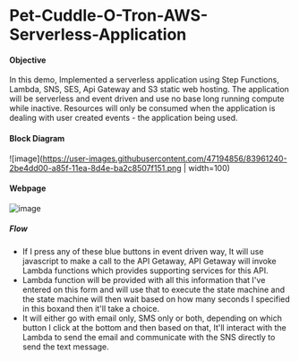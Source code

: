 # Pet-Cuddle-O-Tron-AWS-Serverless-Application

#### Objective
In this demo, Implemented a serverless application using Step Functions, Lambda, SNS, SES, Api Gateway and S3 static web hosting. The application will be serverless and event driven and use no base long running compute while inactive. Resources will only be consumed when the application is dealing with user created events - the application being used.



#### Block Diagram
![image](https://user-images.githubusercontent.com/47194856/83961240-2be4dd00-a85f-11ea-8d4e-ba2c8507f151.png | width=100)




#### Webpage
![image](https://user-images.githubusercontent.com/47194856/83961278-78301d00-a85f-11ea-8428-56dc344d897d.png)





##### Flow
- If I press any of these blue buttons in event driven way, It will use javascript to make a call to the API Getaway, API Getaway will invoke Lambda functions which provides supporting services for this API.
- Lambda function will be provided with all this information that I've entered on this form and will use that to execute the state machine and the state machine will then wait based on how many seconds I specified in this boxand then it'll take a choice.
- It will either go with email only, SMS only or both, depending on which button I click at the bottom and then based on that, It'll interact with the Lambda to send the email and communicate with the SNS directly to send the text message.





